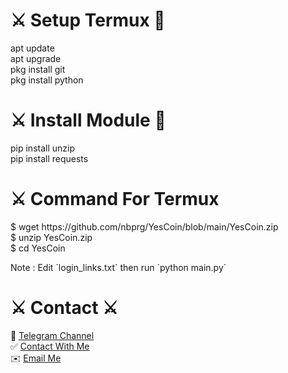 <h1> ⚔️ Setup Termux 🚀 </h1>
apt update  <br>
apt upgrade <br>
pkg install git  <br>
pkg install python <br>
<h1>⚔️ Install Module 🚀</h1>
<p>pip install unzip <br>
pip install requests </p> 
<h1>⚔️ Command For Termux</h1> 
<p>
 $ wget https://github.com/nbprg/YesCoin/blob/main/YesCoin.zip <br>
 $ unzip YesCoin.zip <br>
 $ cd YesCoin
 <p> Note : Edit `login_links.txt` then run `python main.py`</p>
</p>
<h1>⚔️ Contact ⚔️</h1>
🚀 <a href='https://t.me/cryp2xyz'>Telegram Channel</a> 
<br>
✅ <a href='https://t.me/TataCuto'>Contact With Me </a> <br>
✉️ <a href='mailto:siamxsami@gmail.com'>Email Me </a>
